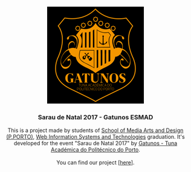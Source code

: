 <p align="center">
  <img src="https://github.com/joaorafaelsantos/tsiw_tuna/blob/master/assets/common/images/espetaculo/gatunos_logo.png?raw=true" width=256 height=256>

  <h3 align="center"><b>Sarau de Natal 2017 - Gatunos ESMAD</b></h3>

  <p align="center">
    This is a project made by students of <a href="https://www.esmad.ipp.pt/">School of Media Arts and Design (P.PORTO)</a>, <a href="https://www.esmad.ipp.pt/cursos/licenciatura/400001419">Web Information Systems and Technologies</a> graduation. It's developed for the event "Sarau de Natal 2017" by <a href="https://www.facebook.com/TunaGatunos/"> Gatunos - Tuna Académica do Politécnico do Porto</a>.
    <br>
    <br>
    You can find our project [<a href="http://gatunos.pt/saraudenatal/">here</a>].
  </p>
</p>





